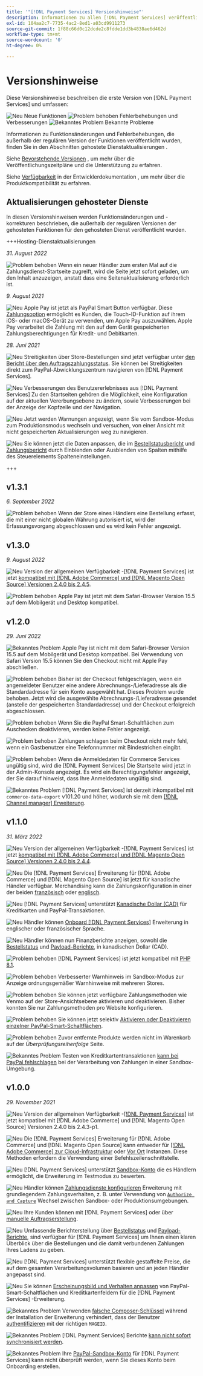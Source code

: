 ```yaml
---
title: '"[!DNL Payment Services] Versionshinweise"'
description: Informationen zu allen [!DNL Payment Services] veröffentlicht.
exl-id: 104aa2c7-7735-4ac2-8ed1-a03cd9911273
source-git-commit: 1f88c66d0c12dcde2c8fdde1dd3b4838ae6d462d
workflow-type: tm+mt
source-wordcount: '0'
ht-degree: 0%

---
```


# Versionshinweise

Diese Versionshinweise beschreiben die erste Version von [!DNL Payment Services] und umfassen:

![Neu](../assets/new.svg) Neue Funktionen
![Problem behoben](../assets/fix.svg) Fehlerbehebungen und Verbesserungen
![Bekanntes Problem](../assets/bug.svg) Bekannte Probleme

Informationen zu Funktionsänderungen und Fehlerbehebungen, die außerhalb der regulären Version der Funktionen veröffentlicht wurden, finden Sie in den Abschnitten gehostete Dienstaktualisierungen .

Siehe [Bevorstehende Versionen](https://devdocs.magento.com/release/) , um mehr über die Veröffentlichungszeitpläne und die Unterstützung zu erfahren.

Siehe [Verfügbarkeit](https://devdocs.magento.com/release/availability.html) in der Entwicklerdokumentation , um mehr über die Produktkompatibilität zu erfahren.

## Aktualisierungen gehosteter Dienste

In diesen Versionshinweisen werden Funktionsänderungen und -korrekturen beschrieben, die außerhalb der regulären Versionen der gehosteten Funktionen für den gehosteten Dienst veröffentlicht wurden.

+++Hosting-Dienstaktualisierungen

_31. August 2022_

![Problem behoben](../assets/fix.svg)<!-- Issue PAY-3629 --> Wenn ein neuer Händler zum ersten Mal auf die Zahlungsdienst-Startseite zugreift, wird die Seite jetzt sofort geladen, um den Inhalt anzuzeigen, anstatt dass eine Seitenaktualisierung erforderlich ist.

_9. August 2021_

![Neu](../assets/new.svg)<!-- Issue PAY-3420 --> Apple Pay ist jetzt als PayPal Smart Button verfügbar. Diese [Zahlungsoption](https://experienceleague.adobe.com/docs/commerce-merchant-services/payment-services/payments-options.html#apple-pay-button) ermöglicht es Kunden, die Touch-ID-Funktion auf ihrem iOS- oder macOS-Gerät zu verwenden, um Apple Pay auszuwählen. Apple Pay verarbeitet die Zahlung mit den auf dem Gerät gespeicherten Zahlungsberechtigungen für Kredit- und Debitkarten.

_28. Juni 2021_

![Neu](../assets/new.svg)<!-- Issue PAY-1720 --> Streitigkeiten über Store-Bestellungen sind jetzt verfügbar unter [den Bericht über den Auftragszahlungsstatus](https://experienceleague.adobe.com/docs/commerce-merchant-services/payment-services/reporting/order-payment-status.html#view-disputes). Sie können bei Streitigkeiten direkt zum PayPal-Abwicklungszentrum navigieren von [!DNL Payment Services].

![Neu](../assets/new.svg)<!-- Issue PAY-2854 --> Verbesserungen des Benutzererlebnisses aus [!DNL Payment Services] Zu den Startseiten gehören die Möglichkeit, eine Konfiguration auf der aktuellen Vererbungsebene zu ändern, sowie Verbesserungen bei der Anzeige der Kopfzeile und der Navigation.

![Neu](../assets/new.svg)<!-- Issue PAY-2854 --> Jetzt werden Warnungen angezeigt, wenn Sie vom Sandbox-Modus zum Produktionsmodus wechseln und versuchen, von einer Ansicht mit nicht gespeicherten Aktualisierungen weg zu navigieren.

![Neu](../assets/new.svg)<!-- Issue PAY-2761 --> Sie können jetzt die Daten anpassen, die im [Bestellstatusbericht](https://experienceleague.adobe.com/docs/commerce-merchant-services/payment-services/reporting/order-payment-status.html#show-and-hide-columns) und [Zahlungsbericht](https://experienceleague.adobe.com/docs/commerce-merchant-services/payment-services/reporting/payouts.html#show-and-hide-columns) durch Einblenden oder Ausblenden von Spalten mithilfe des Steuerelements Spalteneinstellungen.

+++

## v1.3.1

_6. September 2022_

![Problem behoben](../assets/fix.svg)<!-- Issue PAY-3663 --> Wenn der Store eines Händlers eine Bestellung erfasst, die mit einer nicht globalen Währung autorisiert ist, wird der Erfassungsvorgang abgeschlossen und es wird kein Fehler angezeigt.

## v1.3.0

_9. August 2022_

![Neu](../assets/new.svg)<!-- Issue PAY-XX --> Version der allgemeinen Verfügbarkeit -[!DNL Payment Services] ist jetzt [kompatibel mit [!DNL Adobe Commerce] und [!DNL Magento Open Source] Versionen 2.4.0 bis 2.4.5](https://devdocs.magento.com/release/availability.html#compatibility).

![Problem behoben](../assets/fix.svg)<!-- Issue PAY-x --> Apple Pay ist jetzt mit dem Safari-Browser Version 15.5 auf dem Mobilgerät und Desktop kompatibel.

## v1.2.0

_29. Juni 2022_

![Bekanntes Problem](../assets/bug.svg)<!-- Issue PAY-x --> Apple Pay ist nicht mit dem Safari-Browser Version 15.5 auf dem Mobilgerät und Desktop kompatibel. Bei Verwendung von Safari Version 15.5 können Sie den Checkout nicht mit Apple Pay abschließen.

![Problem behoben](../assets/fix.svg)<!-- Issue PAY-3264 --> Bisher ist der Checkout fehlgeschlagen, wenn ein angemeldeter Benutzer eine andere Abrechnungs-/Lieferadresse als die Standardadresse für sein Konto ausgewählt hat. Dieses Problem wurde behoben. Jetzt wird die ausgewählte Abrechnungs-/Lieferadresse gesendet (anstelle der gespeicherten Standardadresse) und der Checkout erfolgreich abgeschlossen.

![Problem behoben](../assets/fix.svg)<!-- Issue PAY-3314 --> Wenn Sie die PayPal Smart-Schaltflächen zum Auschecken deaktivieren, werden keine Fehler angezeigt.

![Problem behoben](../assets/fix.svg)<!-- Issue PAY-3330 --> Zahlungen schlagen beim Checkout nicht mehr fehl, wenn ein Gastbenutzer eine Telefonnummer mit Bindestrichen eingibt.

![Problem behoben](../assets/fix.svg)<!-- Issue PAY-3338 PAY-2502 --> Wenn die Anmeldedaten für Commerce Services ungültig sind, wird die [!DNL Payment Services] Die Startseite wird jetzt in der Admin-Konsole angezeigt. Es wird ein Berechtigungsfehler angezeigt, der Sie darauf hinweist, dass Ihre Anmeldedaten ungültig sind.

![Bekanntes Problem](../assets/bug.svg)<!-- Issue PAY-0 --> [!DNL Payment Services] ist derzeit inkompatibel mit `commerce-data-export` v101.20 und höher, wodurch sie mit dem [[!DNL Channel manager] Erweiterung](https://experienceleague.adobe.com/docs/commerce-channels/channel-manager/guide-overview.html).

## v1.1.0

_31. März 2022_

![Neu](../assets/new.svg)<!-- Issue PAY-2127 --> Version der allgemeinen Verfügbarkeit -[!DNL Payment Services] ist jetzt [kompatibel mit [!DNL Adobe Commerce] und [!DNL Magento Open Source] Versionen 2.4.0 bis 2.4.4](https://devdocs.magento.com/release/availability.html#compatibility).

![Neu](../assets/new.svg)<!-- Issue PAY-2682 --> Die [!DNL Payment Services] Erweiterung für [!DNL Adobe Commerce] und [!DNL Magento Open Source] ist jetzt für kanadische Händler verfügbar. Merchandising kann die Zahlungskonfiguration in einer der beiden [französisch](https://experienceleague.adobe.com/docs/commerce-merchant-services/payment-services/overview.html?lang=fr#carte-de-cr%C3%A9dit-et-devises-accept%C3%A9es) oder [englisch](https://experienceleague.adobe.com/docs/commerce-merchant-services/payment-services/overview.html#accepted-credit-cards-and-currencies).

![Neu](../assets/new.svg)<!-- Issue PAY-2681 --> [!DNL Payment Services] unterstützt [Kanadische Dollar (CAD)](overview.md#accepted-credit-cards-and-currencies) für Kreditkarten und PayPal-Transaktionen.

![Neu](../assets/new.svg)<!-- Issue PAY-2680 --> Händler können [Onboard [!DNL Payment Services]](onboard.md) Erweiterung in englischer oder französischer Sprache.

![Neu](../assets/new.svg)<!-- Issue PAY-2678 --> Händler können nun Finanzberichte anzeigen, sowohl die [Bestellstatus](order-payment-status.md) und [Payload-Berichte](payouts.md), in kanadischen Dollar (CAD).

![Problem behoben](../assets/fix.svg)<!-- Issue PAY-2710 --> [!DNL Payment Services] ist jetzt kompatibel mit [PHP 8.1](https://www.php.net/releases/8.1/en.php).

![Problem behoben](../assets/fix.svg)<!-- Issue PAY-3017 --> Verbesserter Warnhinweis im Sandbox-Modus zur Anzeige ordnungsgemäßer Warnhinweise mit mehreren Stores.

![Problem behoben](../assets/fix.svg)<!-- Issue PAY-2742 --> Sie können jetzt verfügbare Zahlungsmethoden wie Venmo auf der Store-Ansichtsebene aktivieren und deaktivieren. Bisher konnten Sie nur Zahlungsmethoden pro Website konfigurieren.

![Problem behoben](../assets/fix.svg)<!-- Issue PAY-2277 --> Sie können jetzt selektiv [Aktivieren oder Deaktivieren einzelner PayPal-Smart-Schaltflächen](settings.md#payment-buttons).

![Problem behoben](../assets/fix.svg)<!-- Issue PAY-2561 --> Zuvor entfernte Produkte werden nicht im Warenkorb auf der _Überprüfungsreihenfolge_ Seite.

![Bekanntes Problem](../assets/bug.svg)<!-- Issue PAY-2842 --> Testen von Kreditkartentransaktionen [kann bei PayPal fehlschlagen](https://support.magento.com/hc/en-us/articles/5201041963917) bei der Verarbeitung von Zahlungen in einer Sandbox-Umgebung.

## v1.0.0

_29. November 2021_

![Neu](../assets/new.svg)<!-- Issue PAY-2127 --> Version der allgemeinen Verfügbarkeit -[[!DNL Payment Services]](https://marketplace.magento.com/magento-payment-services.html) ist jetzt kompatibel mit [!DNL Adobe Commerce] und [!DNL Magento Open Source] Versionen 2.4.0 bis 2.4.3-p1.

![Neu](../assets/new.svg)<!-- Issue PAY-124 --> Die [!DNL Payment Services] Erweiterung für [!DNL Adobe Commerce] und [!DNL Magento Open Source] kann entweder für [[!DNL Adobe Commerce] zur Cloud-Infrastruktur](install.md#adobe-commerce-on-cloud-infrastructure) oder [Vor Ort](install.md#on-premises) Instanzen. Diese Methoden erfordern die Verwendung einer Befehlszeilenschnittstelle.

![Neu](../assets/new.svg)<!-- Issue PAY-1986 --> [!DNL Payment Services] unterstützt [Sandbox-Konto](sandbox.md) die es Händlern ermöglicht, die Erweiterung im Testmodus zu bewerten.

![Neu](../assets/new.svg)<!-- Issue PAY-666 --> Händler können [Zahlungsdienste konfigurieren](settings.md) Erweiterung mit grundlegendem Zahlungsverhalten, z. B. unter Verwendung von [`Authorize and Capture`](production.md#set-payment-services-as-payment-method) Wechsel zwischen Sandbox- oder Produktionsumgebungen.

![Neu](../assets/new.svg)<!-- Issue PAY-780 --> Ihre Kunden können mit [!DNL Payment Services] oder über [manuelle Auftragserstellung](create-order.md).

![Neu](../assets/new.svg)<!-- Issue PAY-1856 --> Umfassende Berichterstellung über [Bestellstatus](order-payment-status.md) und [Payload-Berichte](payouts.md), sind verfügbar für [!DNL Payment Services] um Ihnen einen klaren Überblick über die Bestellungen und die damit verbundenen Zahlungen Ihres Ladens zu geben.

![Neu](../assets/new.svg)<!-- Issue PAY-311 --> [!DNL Payment Services] unterstützt flexible gestaffelte Preise, die auf dem gesamten Verarbeitungsvolumen basieren und an jeden Händler angepasst sind.

![Neu](../assets/new.svg)<!-- Issue PAY-1443 --> Sie können [Erscheinungsbild und Verhalten anpassen](payments-options.md) von PayPal-Smart-Schaltflächen und Kreditkartenfeldern für die [!DNL Payment Services] -Erweiterung.

![Bekanntes Problem](../assets/bug.svg)<!-- Issue PAY-2473 --> Verwenden [falsche Composer-Schlüssel](https://support.magento.com/hc/en-us/articles/4406603542541) während der Installation der Erweiterung verhindert, dass der Benutzer [authentifizieren](https://devdocs.magento.com/guides/v2.4/install-gde/prereq/connect-auth.html) mit der richtigen `MAGEID`.

![Bekanntes Problem](../assets/bug.svg)<!-- Issue PAY-2474 --> [!DNL Payment Services] Berichte [kann nicht sofort synchronisiert werden](https://support.magento.com/hc/en-us/articles/4406114741517).

![Bekanntes Problem](../assets/bug.svg)<!-- Issue PAY-2475 --> Ihre [PayPal-Sandbox-Konto](https://support.magento.com/hc/en-us/articles/4406954952461) für [!DNL Payment Services] kann nicht überprüft werden, wenn Sie dieses Konto beim Onboarding erstellen.
